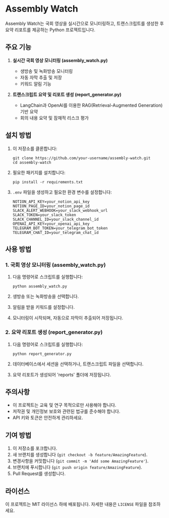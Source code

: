 # Assembly Watch

Assembly Watch는 국회 영상을 실시간으로 모니터링하고, 트랜스크립트를 생성한 후 요약 리포트를 제공하는 Python 프로젝트입니다.

## 주요 기능

1. **실시간 국회 영상 모니터링 (assembly_watch.py)**

   - 생방송 및 녹화방송 모니터링
   - 자동 자막 추출 및 저장
   - 키워드 알림 기능

2. **트랜스크립트 요약 및 리포트 생성 (report_generator.py)**
   - LangChain과 OpenAI를 이용한 RAG(Retrieval-Augmented Generation) 기반 요약
   - 회의 내용 요약 및 잠재적 리스크 평가

## 설치 방법

1. 이 저장소를 클론합니다:

   ```
   git clone https://github.com/your-username/assembly-watch.git
   cd assembly-watch
   ```

2. 필요한 패키지를 설치합니다:

   ```
   pip install -r requirements.txt
   ```

3. `.env` 파일을 생성하고 필요한 환경 변수를 설정합니다:
   ```
   NOTION_API_KEY=your_notion_api_key
   NOTION_PAGE_ID=your_notion_page_id
   SLACK_ALERT_WEBHOOK=your_slack_webhook_url
   SLACK_TOKEN=your_slack_token
   SLACK_CHANNEL_ID=your_slack_channel_id
   OPENAI_API_KEY=your_openai_api_key
   TELEGRAM_BOT_TOKEN=your_telegram_bot_token
   TELEGRAM_CHAT_ID=your_telegram_chat_id
   ```

## 사용 방법

### 1. 국회 영상 모니터링 (assembly_watch.py)

1. 다음 명령어로 스크립트를 실행합니다:

   ```
   python assembly_watch.py
   ```

2. 생방송 또는 녹화방송을 선택합니다.

3. 알림을 받을 키워드를 설정합니다.

4. 모니터링이 시작되며, 자동으로 자막이 추출되어 저장됩니다.

### 2. 요약 리포트 생성 (report_generator.py)

1. 다음 명령어로 스크립트를 실행합니다:

   ```
   python report_generator.py
   ```

2. 데이터베이스에서 세션을 선택하거나, 트랜스크립트 파일을 선택합니다.

3. 요약 리포트가 생성되어 'reports' 폴더에 저장됩니다.

## 주의사항

- 이 프로젝트는 교육 및 연구 목적으로만 사용해야 합니다.
- 저작권 및 개인정보 보호와 관련된 법규를 준수해야 합니다.
- API 키와 토큰은 안전하게 관리하세요.

## 기여 방법

1. 이 저장소를 포크합니다.
2. 새 브랜치를 생성합니다 (`git checkout -b feature/AmazingFeature`).
3. 변경사항을 커밋합니다 (`git commit -m 'Add some AmazingFeature'`).
4. 브랜치에 푸시합니다 (`git push origin feature/AmazingFeature`).
5. Pull Request를 생성합니다.

## 라이선스

이 프로젝트는 MIT 라이선스 하에 배포됩니다. 자세한 내용은 `LICENSE` 파일을 참조하세요.
